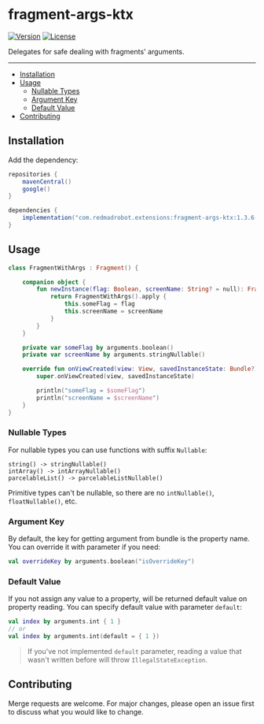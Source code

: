 # fragment-args-ktx <GitHub path="RedMadRobot/gears-android/tree/main/ktx/fragment-args-ktx"/>
[![Version](https://img.shields.io/maven-central/v/com.redmadrobot.extensions/fragment-args-ktx?style=flat-square)][mavenCentral]
[![License](https://img.shields.io/github/license/RedMadRobot/gears-android?style=flat-square)][license]

Delegates for safe dealing with fragments' arguments.

---
<!-- START doctoc generated TOC please keep comment here to allow auto update -->
<!-- DON'T EDIT THIS SECTION, INSTEAD RE-RUN doctoc TO UPDATE -->


- [Installation](#installation)
- [Usage](#usage)
  - [Nullable Types](#nullable-types)
  - [Argument Key](#argument-key)
  - [Default Value](#default-value)
- [Contributing](#contributing)

<!-- END doctoc generated TOC please keep comment here to allow auto update -->

## Installation

Add the dependency:

```groovy
repositories {
    mavenCentral()
    google()
}

dependencies {
    implementation("com.redmadrobot.extensions:fragment-args-ktx:1.3.6-1")
}
```

## Usage

```kotlin
class FragmentWithArgs : Fragment() {

    companion object {
        fun newInstance(flag: Boolean, screenName: String? = null): Fragment {
            return FragmentWithArgs().apply { 
                this.someFlag = flag
                this.screenName = screenName
            }
        }
    }

    private var someFlag by arguments.boolean()
    private var screenName by arguments.stringNullable()

    override fun onViewCreated(view: View, savedInstanceState: Bundle?) {
        super.onViewCreated(view, savedInstanceState)

        println("someFlag = $someFlag")
        println("screenName = $screenName")
    }
}
```

### Nullable Types

For nullable types you can use functions with suffix `Nullable`:
```
string() -> stringNullable()
intArray() -> intArrayNullable()
parcelableList() -> parcelableListNullable()
```

Primitive types can't be nullable, so there are no `intNullable()`, `floatNullable()`, etc.

### Argument Key

By default, the key for getting argument from bundle is the property name.
You can override it with parameter if you need:
```kotlin
val overrideKey by arguments.boolean("isOverrideKey")
```

### Default Value

If you not assign any value to a property, will be returned default value on property reading.
You can specify default value with parameter `default`:
```kotlin
val index by arguments.int { 1 }
// or
val index by arguments.int(default = { 1 })
```

> If you've not implemented `default` parameter, reading a value that wasn't written before will throw `IllegalStateException`.

## Contributing
Merge requests are welcome.
For major changes, please open an issue first to discuss what you would like to change.

[mavenCentral]: https://search.maven.org/artifact/com.redmadrobot.extensions/fragment-args-ktx
[license]: ../../LICENSE
